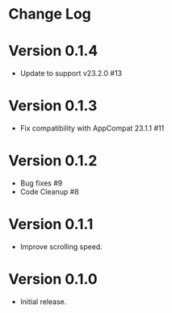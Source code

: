 Change Log
==========

# Version 0.1.4
* Update to support v23.2.0 #13

# Version 0.1.3
* Fix compatibility with AppCompat 23.1.1 #11

# Version 0.1.2
* Bug fixes #9
* Code Cleanup #8

# Version 0.1.1
* Improve scrolling speed.

# Version 0.1.0
* Initial release.
